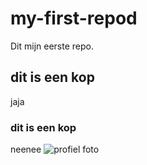 # my-first-repod

Dit mijn eerste repo.

## dit is een kop
jaja
### dit is een kop 
neenee
![profiel foto](profielfoto.png)
